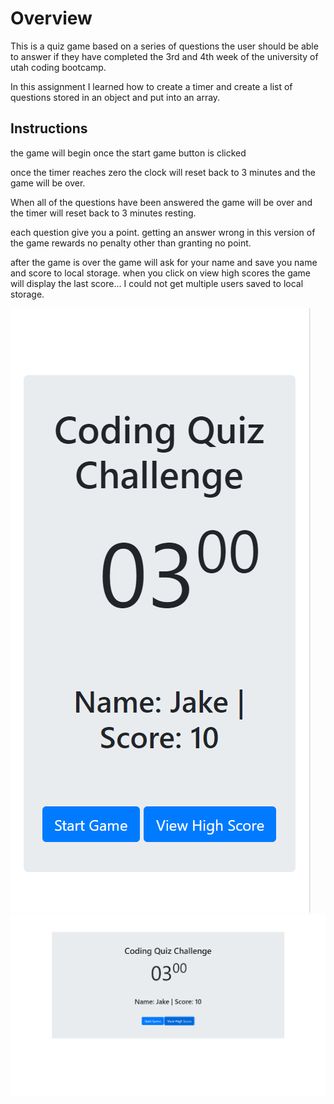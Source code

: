 # Overview
This is a quiz game based on a series of questions the user should be able to answer if they have completed the 3rd and 4th week of the university of utah coding bootcamp.

In this assignment I learned how to create a timer and create a list of questions stored in an object and put into an array.

## Instructions

the game will begin once the start game button is clicked

once the timer reaches zero the clock will reset back to 3 minutes and the game will be over.

When all of the questions have been answered the game will be over and the timer will reset back to 3 minutes resting.

each question give you a point. getting an answer wrong in this version of the game rewards no penalty other than granting no point.

after the game is over the game will ask for your name and save you name and score to local storage.
when you click on view high scores the game will display the last score... I could not get multiple users saved to local storage.

![trivia-game](assets/images/trivia-quiz-mobile.png)
![trivia-game](assets/images/trivia-quiz.png)

